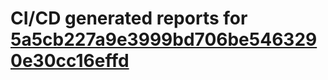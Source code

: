 # CI/CD generated reports for [5a5cb227a9e3999bd706be5463290e30cc16effd](https://github.com/hydephp/develop/commit/5a5cb227a9e3999bd706be5463290e30cc16effd)

